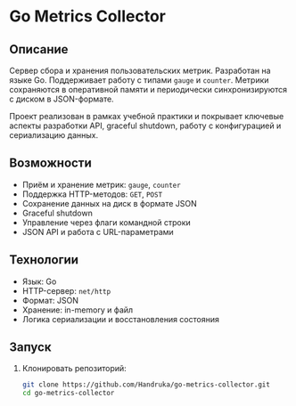 # Go Metrics Collector

## Описание
Сервер сбора и хранения пользовательских метрик. Разработан на языке Go. Поддерживает работу с типами `gauge` и `counter`. Метрики сохраняются в оперативной памяти и периодически синхронизируются с диском в JSON-формате.

Проект реализован в рамках учебной практики и покрывает ключевые аспекты разработки API, graceful shutdown, работу с конфигурацией и сериализацию данных.

## Возможности
- Приём и хранение метрик: `gauge`, `counter`
- Поддержка HTTP-методов: `GET`, `POST`
- Сохранение данных на диск в формате JSON
- Graceful shutdown
- Управление через флаги командной строки
- JSON API и работа с URL-параметрами

## Технологии
- Язык: Go
- HTTP-сервер: `net/http`
- Формат: JSON
- Хранение: in-memory и файл
- Логика сериализации и восстановления состояния

## Запуск
1. Клонировать репозиторий:
   ```bash
   git clone https://github.com/Handruka/go-metrics-collector.git
   cd go-metrics-collector
